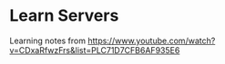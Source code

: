 # Learn Servers

Learning notes from https://www.youtube.com/watch?v=CDxaRfwzFrs&list=PLC71D7CFB6AF935E6